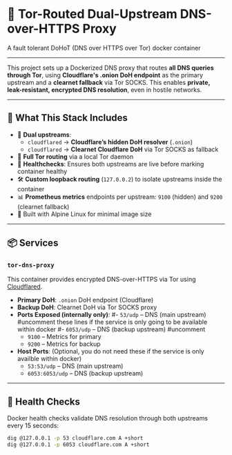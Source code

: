 # 🔐 Tor-Routed Dual-Upstream DNS-over-HTTPS Proxy
A fault tolerant DoHoT (DNS over HTTPS over Tor) docker container

---

This project sets up a Dockerized DNS proxy that routes **all DNS queries through Tor**, using **Cloudflare's .onion DoH endpoint** as the primary upstream and a **clearnet fallback** via Tor SOCKS. This enables **private, leak-resistant, encrypted DNS resolution**, even in hostile networks.

---

## 🧰 What This Stack Includes

- 🔄 **Dual upstreams**:
  - `cloudflared` → **Cloudflare’s hidden DoH resolver** (`.onion`)
  - `cloudflared` → **Clearnet Cloudflare DoH** via Tor SOCKS as fallback
- 🧅 **Full Tor routing** via a local Tor daemon
- 🧪 **Healthchecks**: Ensures both upstreams are live before marking container healthy
- 🛠️ **Custom loopback routing** (`127.0.0.2`) to isolate upstreams inside the container
- 📊 **Prometheus metrics** endpoints per upstream: `9100` (hidden) and `9200` (clearnet fallback)
- 🐳 Built with Alpine Linux for minimal image size

---

## 📦 Services

### `tor-dns-proxy`

This container provides encrypted DNS-over-HTTPS via Tor using [Cloudflared](https://developers.cloudflare.com/1.1.1.1/encryption/dns-over-https/cloudflared-proxy/).

- **Primary DoH**: `.onion` DoH endpoint (Cloudflare)
- **Backup DoH**: Clearnet DoH via Tor SOCKS proxy
- **Ports Exposed (internally only)**:
  #- `53/udp` – DNS (main upstream)      #uncomment these lines if the service is only going to be available within docker
  #- `6053/udp` – DNS (backup upstream)  #uncomment
  - `9100` – Metrics for primary
  - `9200` – Metrics for backup
- **Host Ports**: (Optional, you do not need these if the service is only availble within docker)
  - `53:53/udp` – DNS (main upstream)
  - `6053:6053/udp` – DNS (backup upstream)
---

## 🧪 Health Checks

Docker health checks validate DNS resolution through both upstreams every 15 seconds:

```sh
dig @127.0.0.1 -p 53 cloudflare.com A +short
dig @127.0.0.1 -p 6053 cloudflare.com A +short
